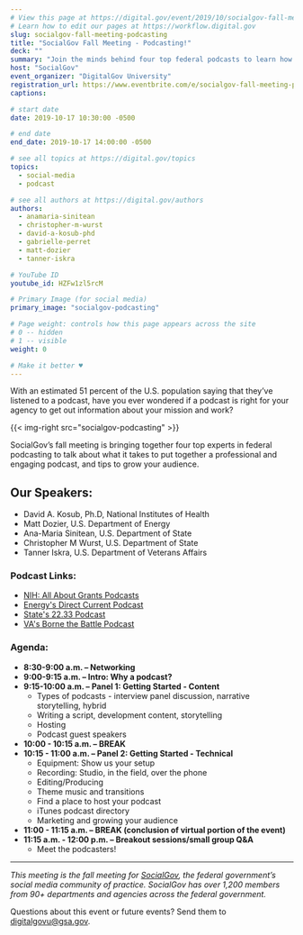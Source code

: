 ```yaml
---
# View this page at https://digital.gov/event/2019/10/socialgov-fall-meeting-podcasting
# Learn how to edit our pages at https://workflow.digital.gov
slug: socialgov-fall-meeting-podcasting
title: "SocialGov Fall Meeting - Podcasting!"
deck: ""
summary: "Join the minds behind four top federal podcasts to learn how to create, produce, and promote professional podcasts that engage with audiences."
host: "SocialGov"
event_organizer: "DigitalGov University"
registration_url: https://www.eventbrite.com/e/socialgov-fall-meeting-podcasting-registration-73999357069
captions: 

# start date
date: 2019-10-17 10:30:00 -0500

# end date
end_date: 2019-10-17 14:00:00 -0500

# see all topics at https://digital.gov/topics
topics: 
  - social-media
  - podcast

# see all authors at https://digital.gov/authors
authors: 
  - anamaria-sinitean
  - christopher-m-wurst
  - david-a-kosub-phd
  - gabrielle-perret
  - matt-dozier
  - tanner-iskra

# YouTube ID
youtube_id: HZFw1zl5rcM

# Primary Image (for social media)
primary_image: "socialgov-podcasting"

# Page weight: controls how this page appears across the site
# 0 -- hidden
# 1 -- visible
weight: 0

# Make it better ♥
---
```


With an estimated 51 percent of the U.S. population saying that they’ve listened to a podcast, have you ever wondered if a podcast is right for your agency to get out information about your mission and work?

{{< img-right src="socialgov-podcasting" >}}

SocialGov’s fall meeting is bringing together four top experts in federal podcasting to talk about what it takes to put together a professional and engaging podcast, and tips to grow your audience.

## Our Speakers:

- David A. Kosub, Ph.D, National Institutes of Health
- Matt Dozier, U.S. Department of Energy
- Ana-Maria Sinitean, U.S. Department of State
- Christopher M Wurst, U.S. Department of State
- Tanner Iskra, U.S. Department of Veterans Affairs

### Podcast Links:

- [NIH: All About Grants Podcasts](https://grants.nih.gov/news/virtual-learning/podcasts.htm)
- [Energy's Direct Current Podcast](https://www.energy.gov/podcasts/direct-current-energygov-podcast) 
- [State's 22.33 Podcast](https://eca.state.gov/2233)
- [VA's Borne the Battle Podcast](https://podcasts.apple.com/us/podcast/borne-the-battle/id1171416564)

### Agenda:

* **8:30-9:00 a.m. – Networking**
* **9:00-9:15 a.m. – Intro: Why a podcast?**
* **9:15-10:00 a.m. – Panel 1: Getting Started - Content**
  * Types of podcasts - interview panel discussion, narrative storytelling, hybrid
  * Writing a script, development content, storytelling
  * Hosting
  * Podcast guest speakers
* **10:00 - 10:15 a.m. – BREAK**
* **10:15 - 11:00 a.m. – Panel 2: Getting Started - Technical**
  * Equipment: Show us your setup
  * Recording: Studio, in the field, over the phone
  * Editing/Producing
  * Theme music and transitions
  * Find a place to host your podcast
  * iTunes podcast directory
  * Marketing and growing your audience
* **11:00 - 11:15 a.m. – BREAK (conclusion of virtual portion of the event)**
* **11:15 a.m. - 12:00 p.m. – Breakout sessions/small group Q&A**
  * Meet the podcasters!

---

_This meeting is the fall meeting for [SocialGov](https://digital.gov/communities/social-media/), the federal government’s social media community of practice. SocialGov has over 1,200 members from 90+ departments and agencies across the federal government._

Questions about this event or future events? Send them to [digitalgovu@gsa.gov](mailto:digitalgovu@gsa.gov). 
